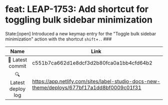 # feat: LEAP-1753: Add shortcut for toggling bulk sidebar minimization 
State:[open]
Introduced a new keymap entry for the "Toggle bulk sidebar minimization" action with the shortcut `shift`+`.`. ### 


|  Name | Link |
|:-:|------------------------|
|<span aria-hidden="true">🔨</span> Latest commit | c551b7ca662d1e8dcf3d2b80fca0a1bb4cfd64b2 |
|<span aria-hidden="true">🔍</span> Latest deploy log | https://app.netlify.com/sites/label-studio-docs-new-theme/deploys/677bf17a1dd8bf0009c01f31 |